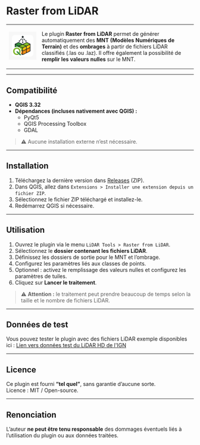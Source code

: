 # Raster from LiDAR

<table>
<tr>
<td><img src="icon.png" alt="Logo du plugin" width="400"/></td>
<td>
<p>Le plugin <strong>Raster from LiDAR</strong> permet de générer automatiquement des <strong>MNT (Modèles Numériques de Terrain)</strong> et des <strong>ombrages</strong> à partir de fichiers LiDAR classifiés (.las ou .laz). Il offre également la possibilité de <strong>remplir les valeurs nulles</strong> sur le MNT.</p>
</td>
</tr>
</table>

---

## Compatibilité

- **QGIS 3.32**  
- **Dépendances (incluses nativement avec QGIS) :**
  - PyQt5
  - QGIS Processing Toolbox
  - GDAL

> ⚠️ Aucune installation externe n’est nécessaire.

---

## Installation

1. Téléchargez la dernière version dans [Releases](https://github.com/LIEGEON-QGIS-PLUGINS/RasterFromLiDAR-QGIS/releases) (ZIP).  
2. Dans QGIS, allez dans `Extensions > Installer une extension depuis un fichier ZIP`.  
3. Sélectionnez le fichier ZIP téléchargé et installez-le.  
4. Redémarrez QGIS si nécessaire.  

---

## Utilisation

1. Ouvrez le plugin via le menu `LiDAR Tools > Raster from LiDAR`.  
2. Sélectionnez le **dossier contenant les fichiers LiDAR**.  
3. Définissez les dossiers de sortie pour le MNT et l’ombrage.
4. Configurez les paramètres liés aux classes de points.  
5. Optionnel : activez le remplissage des valeurs nulles et configurez les paramètres de tuiles.  
6. Cliquez sur **Lancer le traitement**.  

> ⚠️ **Attention :** le traitement peut prendre beaucoup de temps selon la taille et le nombre de fichiers LiDAR.

---

## Données de test

Vous pouvez tester le plugin avec des fichiers LiDAR exemple disponibles ici : [Lien vers données test du LiDAR HD de l'IGN](https://geoservices.ign.fr/lidarhd)

---

## Licence

Ce plugin est fourni **“tel quel”**, sans garantie d’aucune sorte.  
Licence : MIT / Open-source.

---

## Renonciation

L’auteur **ne peut être tenu responsable** des dommages éventuels liés à l’utilisation du plugin ou aux données traitées.
